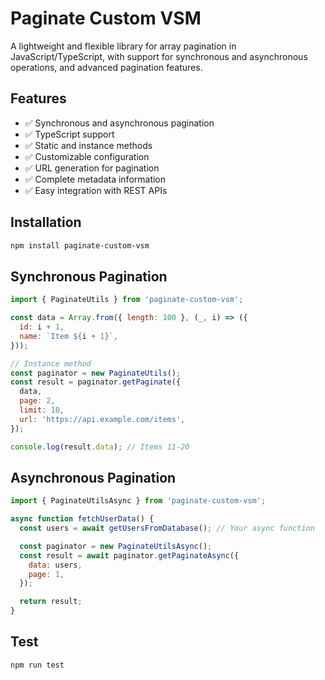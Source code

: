 # Paginate Custom VSM

A lightweight and flexible library for array pagination in JavaScript/TypeScript, with support for synchronous and asynchronous operations, and advanced pagination features.

## Features

- ✅ Synchronous and asynchronous pagination
- ✅ TypeScript support
- ✅ Static and instance methods
- ✅ Customizable configuration
- ✅ URL generation for pagination
- ✅ Complete metadata information
- ✅ Easy integration with REST APIs

## Installation

```bash
npm install paginate-custom-vsm
```

## Synchronous Pagination

```js
import { PaginateUtils } from 'paginate-custom-vsm';

const data = Array.from({ length: 100 }, (_, i) => ({
  id: i + 1,
  name: `Item ${i + 1}`,
}));

// Instance method
const paginator = new PaginateUtils();
const result = paginator.getPaginate({
  data,
  page: 2,
  limit: 10,
  url: 'https://api.example.com/items',
});

console.log(result.data); // Items 11-20
```

## Asynchronous Pagination

```js
import { PaginateUtilsAsync } from 'paginate-custom-vsm';

async function fetchUserData() {
  const users = await getUsersFromDatabase(); // Your async function

  const paginator = new PaginateUtilsAsync();
  const result = await paginator.getPaginateAsync({
    data: users,
    page: 1,
  });

  return result;
}
```

## Test

```bash
npm run test
```
